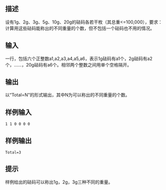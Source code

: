 ## 描述


设有1g、2g、3g、5g、10g、20g的砝码各若干枚（其总重<=100,000），要求：计算用这些砝码能称出的不同重量的个数，但不包括一个砝码也不用的情况。

## 输入


一行，包括六个正整数a1,a2,a3,a4,a5,a6，表示1g砝码有a1个，2g砝码有a2个，……，20g砝码有a6个。相邻两个整数之间用单个空格隔开。

## 输出


以“Total=N”的形式输出，其中N为可以称出的不同重量的个数。

## 样例输入


```
1 1 0 0 0 0
```


## 样例输出


```
Total=3
```


## 提示


样例给出的砝码可以称出1g，2g，3g三种不同的重量。

